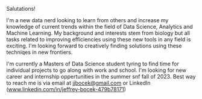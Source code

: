 Salutations!

 I'm a new data nerd looking to learn from others and increase my knowledge of current trends within the field of Data Science, Analytics and Machine Learning.
 My background and interests stem from biology but all tasks related to improving efficiencies using these new tools in any field is exciting.
 I'm looking forward to creatively finding solutions using these techniqes in new frontiers. 
 
 I'm currently a Masters of Data Science student tyring to find time for individual projects to go along with work and school. 
 I'm looking for new career and internship oppertunities in the summer snf fall of 2023. 
 Best way to reach me is via email at jjbocek@gmail.com or LinkedIn (www.linkedin.com/in/jeffrey-bocek-479b78171)

<!---
jjbocek/jjbocek is a ✨ special ✨ repository because its `README.md` (this file) appears on your GitHub profile.
You can click the Preview link to take a look at your changes.
--->
